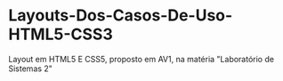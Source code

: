 # Layouts-Dos-Casos-De-Uso-HTML5-CSS3
Layout em HTML5 E CSS5, proposto em AV1, na matéria "Laboratório de Sistemas 2"
